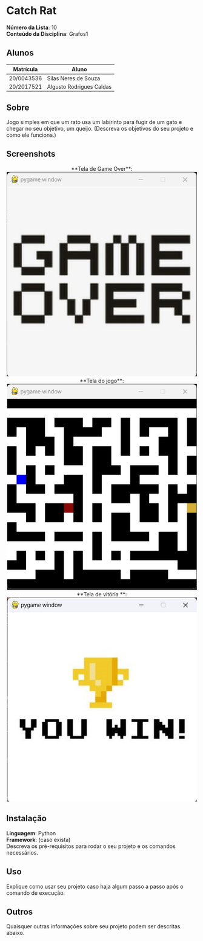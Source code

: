# Catch Rat

**Número da Lista**: 10<br>
**Conteúdo da Disciplina**: Grafos1<br>

## Alunos
|Matrícula | Aluno |
| -- | -- |
| 20/0043536  |  Silas Neres de Souza|
| 20/2017521  |  Algusto Rodrigues Caldas |

## Sobre 
Jogo simples em que um rato usa um labirinto para fugir de um gato e chegar no seu objetivo, um queijo.
(Descreva os objetivos do seu projeto e como ele funciona.) 

## Screenshots
<div align="center">
	**Tela de Game Over**:
	<img src="./assets/GameOverScreen.jpeg" alt="print">
	**Tela do jogo**:
	<img src="./assets/GameScreen.jpeg" alt="print">
	**Tela de vitória **:
	<img src="./assets/YouWinScreen.jpeg" alt="print">
</div>

## Instalação 
**Linguagem**: Python<br>
**Framework**: (caso exista)<br>
Descreva os pré-requisitos para rodar o seu projeto e os comandos necessários.

## Uso 
Explique como usar seu projeto caso haja algum passo a passo após o comando de execução.

## Outros 
Quaisquer outras informações sobre seu projeto podem ser descritas abaixo.




